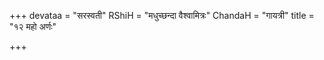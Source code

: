 +++
devataa = "सरस्वती"
RShiH = "मधुच्छन्दा वैश्वामित्रः"
ChandaH = "गायत्री"
title = "१२ महो अर्णः"

+++
